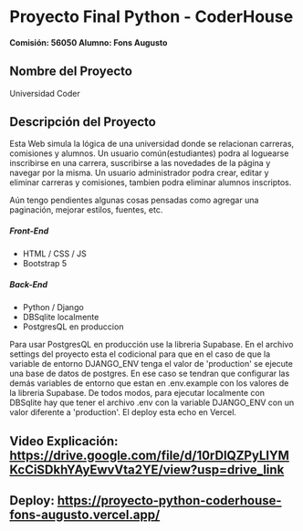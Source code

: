 # Proyecto Final Python - CoderHouse
#### Comisión: 56050 Alumno: Fons Augusto

## Nombre del Proyecto
Universidad Coder

## Descripción del Proyecto
Esta Web simula la lógica de una universidad donde se relacionan carreras, comisiones y alumnos. Un usuario común(estudiantes) podra al loguearse inscribirse
en una carrera, suscribirse a las novedades de la página y navegar por la misma. Un usuario administrador podra crear, editar y eliminar carreras y comisiones,
tambien podra eliminar alumnos inscriptos.

Aún tengo pendientes algunas cosas pensadas como agregar una paginación, mejorar estilos, fuentes, etc.

##### Front-End
- HTML / CSS / JS
- Bootstrap 5

##### Back-End
- Python / Django
- DBSqlite localmente
- PostgresQL en produccion

Para usar PostgresQL en producción use la libreria Supabase. En el archivo settings del proyecto esta el codicional para que en el caso de que la variable
de entorno DJANGO_ENV tenga el valor de 'production' se ejecute una base de datos de postgres. En ese caso se tendran que configurar las demás variables
de entorno que estan en .env.example con los valores de la libreria Supabase. De todos modos, para ejecutar localmente con DBSqlite hay que tener el archivo .env
con la variable DJANGO_ENV con un valor diferente a 'production'.
El deploy esta echo en Vercel.

## Video Explicación: https://drive.google.com/file/d/10rDlQZPyLIYMKcCiSDkhYAyEwvVta2YE/view?usp=drive_link

## Deploy: https://proyecto-python-coderhouse-fons-augusto.vercel.app/

